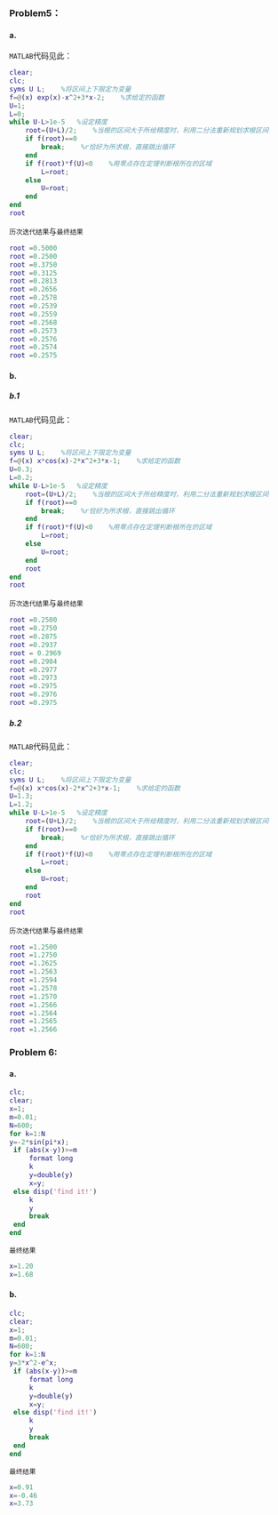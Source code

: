 ### Problem5：

#### a.

`MATLAB`代码见此：

```matlab
clear;
clc;
syms U L;    %将区间上下限定为变量
f=@(x) exp(x)-x^2+3*x-2;    %求给定的函数
U=1;    
L=0;
while U-L>1e-5   %设定精度
    root=(U+L)/2;    %当根的区间大于所给精度时，利用二分法重新规划求根区间
    if f(root)==0    
        break;    %r恰好为所求根，直接跳出循环
    end
    if f(root)*f(U)<0    %用零点存在定理判断根所在的区域
        L=root;
    else
        U=root;
    end
end
root    
```

`历次迭代结果`与`最终结果`

```matlab
root =0.5000
root =0.2500
root =0.3750
root =0.3125
root =0.2813
root =0.2656
root =0.2578
root =0.2539
root =0.2559
root =0.2568
root =0.2573
root =0.2576
root =0.2574
root =0.2575
```



#### b.

##### b.1

`MATLAB`代码见此：

```matlab
clear;
clc;
syms U L;    %将区间上下限定为变量
f=@(x) x*cos(x)-2*x^2+3*x-1;    %求给定的函数
U=0.3;    
L=0.2;
while U-L>1e-5   %设定精度
    root=(U+L)/2;    %当根的区间大于所给精度时，利用二分法重新规划求根区间
    if f(root)==0    
        break;    %r恰好为所求根，直接跳出循环
    end
    if f(root)*f(U)<0    %用零点存在定理判断根所在的区域
        L=root;
    else
        U=root;
    end
    root
end
root    
```

`历次迭代结果`与`最终结果`

```matlab
root =0.2500
root =0.2750
root =0.2875
root =0.2937
root = 0.2969
root =0.2984
root =0.2977
root =0.2973
root =0.2975
root =0.2976
root =0.2975
```

##### b.2

`MATLAB`代码见此：

```matlab
clear;
clc;
syms U L;    %将区间上下限定为变量
f=@(x) x*cos(x)-2*x^2+3*x-1;    %求给定的函数
U=1.3;    
L=1.2;
while U-L>1e-5   %设定精度
    root=(U+L)/2;    %当根的区间大于所给精度时，利用二分法重新规划求根区间
    if f(root)==0    
        break;    %r恰好为所求根，直接跳出循环
    end
    if f(root)*f(U)<0    %用零点存在定理判断根所在的区域
        L=root;
    else
        U=root;
    end
    root
end
root    
```

`历次迭代结果`与`最终结果`

```matlab
root =1.2500
root =1.2750
root =1.2625
root =1.2563
root =1.2594
root =1.2578
root =1.2570
root =1.2566
root =1.2564
root =1.2565
root =1.2566
```

### Problem 6:

#### a.

```matlab
clc;
clear;
x=1;
m=0.01;
N=600;
for k=1:N
y=-2*sin(pi*x);
 if (abs(x-y))>=m
     format long
     k
     y=double(y)
     x=y;
 else disp('find it!')
     k
     y
     break
 end
end
```

`最终结果`

```matlab
x=1.20
x=1.68
```

#### b.

```matlab
clc;
clear;
x=1;
m=0.01;
N=600;
for k=1:N
y=3*x^2-e^x;
 if (abs(x-y))>=m
     format long
     k
     y=double(y)
     x=y;
 else disp('find it!')
     k
     y
     break
 end
end
```

`最终结果`

```matlab
x=0.91
x=-0.46
x=3.73
```

